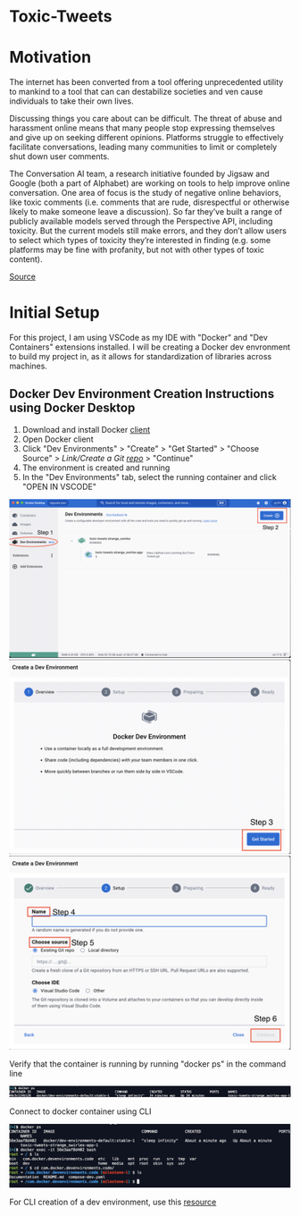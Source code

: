 # Toxic-Tweets

<h1>Motivation</h1>
<p>The internet has been converted from a tool offering unprecedented utility to mankind to a tool that can can destabilize societies and ven cause individuals to take their own lives.

Discussing things you care about can be difficult. The threat of abuse and harassment online means that many people stop expressing themselves and give up on seeking different opinions. Platforms struggle to effectively facilitate conversations, leading many communities to limit or completely shut down user comments.

The Conversation AI team, a research initiative founded by Jigsaw and Google (both a part of Alphabet) are working on tools to help improve online conversation. One area of focus is the study of negative online behaviors, like toxic comments (i.e. comments that are rude, disrespectful or otherwise likely to make someone leave a discussion). So far they’ve built a range of publicly available models served through the Perspective API, including toxicity. But the current models still make errors, and they don’t allow users to select which types of toxicity they’re interested in finding (e.g. some platforms may be fine with profanity, but not with other types of toxic content).</p>

<a href="https://pantelis.github.io/artificial-intelligence/aiml-common/projects/nlp/finetuning-language-models-tweets/index.html">Source</a>
<h1>Initial Setup</h1>

<p>For this project, I am using VSCode as my IDE with "Docker" and "Dev Containers" extensions installed. I will be creating a Docker dev envronment to build my project in, as it allows for standardization of libraries across machines.</p>

<h2>Docker Dev Environment Creation Instructions using Docker Desktop</h2>
<ol>
    <li>Download and install Docker <a href="https://www.docker.com/">client</a></li>
    <li>Open Docker client</li>
    <li>Click "Dev Environments" > "Create" > "Get Started" > "Choose Source" > <i>Link/Create a Git <a href="https://github.com/Junming-Qiu/Toxic-Tweets.git">repo</a></i> > "Continue"</li>
    <li>The environment is created and running</li>
    <li>In the "Dev Environments" tab, select the running container and click "OPEN IN VSCODE"</li>
</ol>
<img src="./Documentation/end_result.png"/>
<img src="./Documentation/step3.png"/>
<img src="./Documentation/config.png"/>
<p>Verify that the container is running by running "docker ps" in the command line</p>
<img src="./Documentation/terminal.png"/>
<p>Connect to docker container using CLI</p>
<img src="./Documentation/CLI_conn.png"/>
<p>For CLI creation of a dev environment, use this <a href="https://docs.docker.com/desktop/dev-environments/set-up/">resource</a></p>

<h2></h2>


